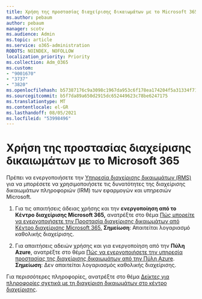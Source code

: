 ```yaml
---
title: Χρήση της προστασίας διαχείρισης δικαιωμάτων με το Microsoft 365
ms.author: pebaum
author: pebaum
manager: scotv
ms.audience: Admin
ms.topic: article
ms.service: o365-administration
ROBOTS: NOINDEX, NOFOLLOW
localization_priority: Priority
ms.collection: Adm_O365
ms.custom:
- "9001670"
- "3737"
- "3820"
ms.openlocfilehash: b57387176c9a3098c1967da953c6f178ea174204f5a31334f71ddd143d66d92c
ms.sourcegitcommit: b5f7da89a650d2915dc652449623c78be6247175
ms.translationtype: MT
ms.contentlocale: el-GR
ms.lasthandoff: 08/05/2021
ms.locfileid: "53998496"
---
```

# <a name="use-rights-management-protection-with-microsoft-365"></a>Χρήση της προστασίας διαχείρισης δικαιωμάτων με το Microsoft 365

Πρέπει να ενεργοποιήσετε την [Υπηρεσία διαχείρισης δικαιωμάτων (RMS)](https://docs.microsoft.com/azure/information-protection/what-is-azure-rms) για να μπορέσετε να χρησιμοποιήσετε τις δυνατότητες της διαχείρισης δικαιωμάτων πληροφοριών (IRM) των εφαρμογών και υπηρεσιών Microsoft.

1. Για τις απαιτήσεις άδειας χρήσης και την **ενεργοποίηση από το Κέντρο διαχείρισης Microsoft 365,** ανατρέξτε στο θέμα [Πώς μπορείτε να ενεργοποιήσετε την Προστασία διαχείρισης δικαιωμάτων από Κέντρο διαχείρισης Microsoft 365.](https://docs.microsoft.com/azure/information-protection/activate-office365) **Σημείωση**: Απαιτείται λογαριασμό καθολικής διαχείρισης.

2. Για απαιτήσεις αδειών χρήσης και για ενεργοποίηση από την **Πύλη Azure**, ανατρέξτε στο θέμα [Πώς να ενεργοποιήσετε την υπηρεσία προστασίας της διαχείρισης δικαιωμάτων από την Πύλη Azure](https://docs.microsoft.com/azure/information-protection/activate-azure). **Σημείωση**: Δεν απαιτείται λογαριασμός καθολικής διαχείρισης.

Για περισσότερες πληροφορίες, ανατρέξτε στο θέμα [Δείκτες για πληροφορίες σχετικά με τη διαχείριση δικαιωμάτων στο κέντρο διαχείρισης](https://docs.microsoft.com/office365/enterprise/activate-rms-in-office-365).
